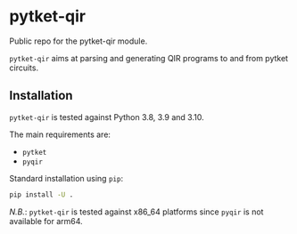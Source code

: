 # pytket-qir

Public repo for the pytket-qir module.

`pytket-qir` aims at parsing and generating QIR programs to and from pytket circuits.

## Installation

`pytket-qir` is tested against Python 3.8, 3.9 and 3.10.

The main requirements are:

- `pytket`
- `pyqir`

Standard installation using `pip`:

```sh
pip install -U .
```

_N.B._: `pytket-qir` is tested against x86_64 platforms since `pyqir` is not available for arm64.
